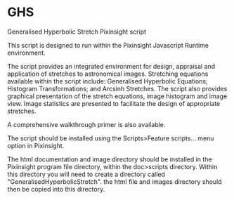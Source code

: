 # GHS
Generalised Hyperbolic Stretch Pixinsight script

This script is designed to run within the Pixinsight Javascript Runtime environment.

The script provides an integrated environment for design, appraisal and application of stretches to astronomical images.  Stretching equations available within the script include: Generalised Hyperbolic Equations; Histogram Transformations; and Arcsinh Stretches. The script also provides graphical presentation of the stretch equations, image histogram and image view.  Image statistics are presented to facilitate the design of appropriate stretches.

A comprehensive walkthrough primer is also available.

The script should be installed using the Scripts>Feature scripts... menu option in Pixinsight.

The html documentation and image directory should be installed in the Pixinsight program file directory, within the doc>scripts directory.  Within this directory you will need to create a directory called "GeneralisedHyperbolicStretch".  the html file and images directory should then be copied into this directory.
